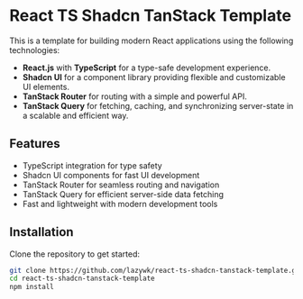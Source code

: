 # React TS Shadcn TanStack Template

This is a template for building modern React applications using the following technologies:

- **React.js** with **TypeScript** for a type-safe development experience.
- **Shadcn UI** for a component library providing flexible and customizable UI elements.
- **TanStack Router** for routing with a simple and powerful API.
- **TanStack Query** for fetching, caching, and synchronizing server-state in a scalable and efficient way.

## Features

- TypeScript integration for type safety
- Shadcn UI components for fast UI development
- TanStack Router for seamless routing and navigation
- TanStack Query for efficient server-side data fetching
- Fast and lightweight with modern development tools

## Installation

Clone the repository to get started:

```bash
git clone https://github.com/lazywk/react-ts-shadcn-tanstack-template.git
cd react-ts-shadcn-tanstack-template
npm install
